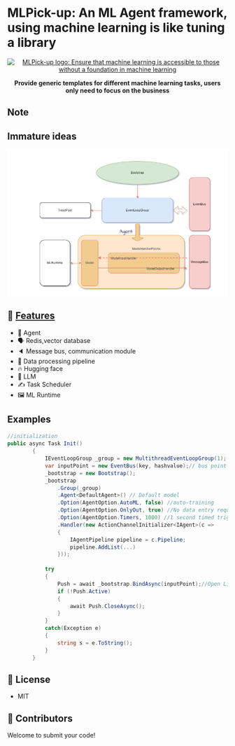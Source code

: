 # MLPick-up: An ML Agent framework, using machine learning is like tuning a library

<p align="center">
<a href=""><img src="docs/resources/logo.jpeg" alt="MLPick-up logo: Ensure that machine learning is accessible to those without a foundation in machine learning" width="150px"></a>
</p>

<p align="center">
<b>Provide generic templates for different machine learning tasks, users only need to focus on the business</b>
</p>

## Note

## Immature ideas
![Alt text](doc/image.png)

## 🚀 [Features](https://localai.io/features/)

- 📖 Agent
- 🗣 Redis,vector database
- 🔈 Message bus, communication module
- 🎨 Data processing pipeline
- 🔥 Hugging face
- 🧠 LLM
- ✍️ Task Scheduler
- 🖼️ ML Runtime

## Examples

```C#
//initialization
public async Task Init()
        {
            IEventLoopGroup _group = new MultithreadEventLoopGroup(1);
            var inputPoint = new EventBus(key, hashvalue);// bus point
            _bootstrap = new Bootstrap();
            _bootstrap
                .Group(_group)
                .Agent<DefaultAgent>() // Default model
                .Option(AgentOption.AutoML, false) //auto-training
                .Option(AgentOption.OnlyOut, true) //No data entry required
                .Option(AgentOption.Timers, 1000) //1 second timed trigger
                .Handler(new ActionChannelInitializer<IAgent>(c =>
                {
                    IAgentPipeline pipeline = c.Pipeline;
                    pipeline.AddList(...)
                }));
            
            try
            {
                Push = await _bootstrap.BindAsync(inputPoint);//Open Listening
                if (!Push.Active)
                {
                    await Push.CloseAsync();
                }
            }
            catch(Exception e)
            {
                string s = e.ToString();
            }
        }
```


## 📖 License
- MIT

## 🤗 Contributors
Welcome to submit your code!

